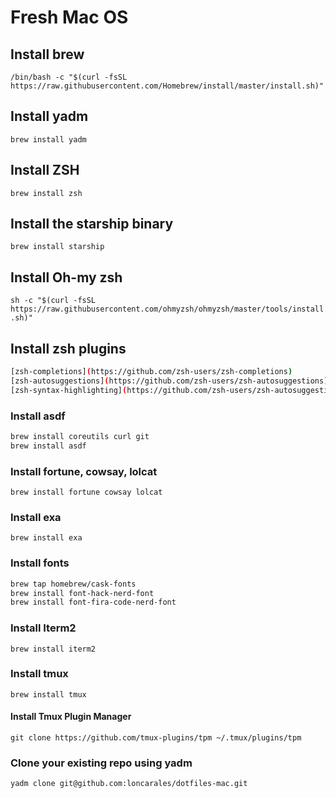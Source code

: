 # Fresh Mac OS

## Install brew

`/bin/bash -c "$(curl -fsSL https://raw.githubusercontent.com/Homebrew/install/master/install.sh)"`

## Install yadm

`brew install yadm`

## Install ZSH

`brew install zsh`
 
## Install the starship binary

`brew install starship`

## Install Oh-my zsh

`sh -c "$(curl -fsSL https://raw.githubusercontent.com/ohmyzsh/ohmyzsh/master/tools/install.sh)"`

## Install zsh plugins

```bash
[zsh-completions](https://github.com/zsh-users/zsh-completions)
[zsh-autosuggestions](https://github.com/zsh-users/zsh-autosuggestions)
[zsh-syntax-highlighting](https://github.com/zsh-users/zsh-autosuggestions)
```

### Install asdf

```bash
brew install coreutils curl git
brew install asdf
```

### Install fortune, cowsay, lolcat

`brew install fortune cowsay lolcat`

### Install exa

`brew install exa`

### Install fonts

```bash
brew tap homebrew/cask-fonts
brew install font-hack-nerd-font
brew install font-fira-code-nerd-font
```

### Install Iterm2

`brew install iterm2`

### Install tmux

`brew install tmux`

#### Install Tmux Plugin Manager

`git clone https://github.com/tmux-plugins/tpm ~/.tmux/plugins/tpm`

### Clone your existing repo using yadm

`yadm clone git@github.com:loncarales/dotfiles-mac.git`
